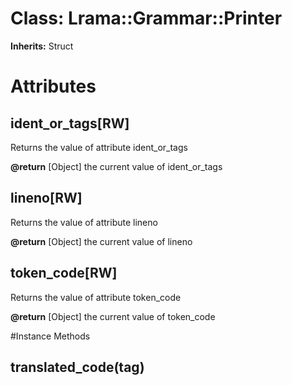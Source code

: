 # Class: Lrama::Grammar::Printer
**Inherits:** Struct
    



# Attributes
## ident_or_tags[RW] [](#attribute-i-ident_or_tags)
Returns the value of attribute ident_or_tags

**@return** [Object] the current value of ident_or_tags

## lineno[RW] [](#attribute-i-lineno)
Returns the value of attribute lineno

**@return** [Object] the current value of lineno

## token_code[RW] [](#attribute-i-token_code)
Returns the value of attribute token_code

**@return** [Object] the current value of token_code


#Instance Methods
## translated_code(tag) [](#method-i-translated_code)

